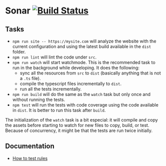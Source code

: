 # Sonar [![Build Status](https://travis-ci.com/MicrosoftEdge/Sonar.svg?token=ie6AidxpTLajKCNExwqL&branch=master)](https://travis-ci.com/MicrosoftEdge/Sonar)


## Tasks

* `npm run site -- https://mysite.com` will analyze the website with
   the current configuration and using the latest build available in
   the `dist` folder.
* `npm run lint` will lint the code under `src`.
* `npm run watch` will start watchmode. This is the recommended task
   to run in the background while developing. It does the following:
  * sync all the resources from `src` to `dist` (basically anything
    that is not a `.ts` file).
  * compile the typescript files incrementally to `dist`.
  * run all the tests incrementally.
* `npm run build` will do the same as the `watch` task but only once
  and without running the tests.
* `npm test` will run the tests with code coverage using the code
  available in `dist`. It is better to run this task after `build`.

The initialization of the `watch` task is a bit especial: it will
compile and copy the assets before starting to watch for new files
to copy, build, or test. Because of concurrency, it might be that
the tests are run twice initially.


## Documentation

* [How to test rules](docs/develeloper-guide/rules/how-to-test-rules.md)

